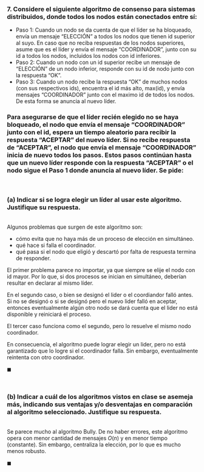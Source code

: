 ### 7. Considere el siguiente algoritmo de consenso para sistemas distribuidos, donde todos los nodos están conectados entre sí:

- Paso 1: Cuando un nodo se da cuenta de que el líder se ha bloqueado, envía un mensaje “ELECCIÓN” a todos los nodos que tienen id superior al suyo. En caso que no reciba respuestas de los nodos superiores, asume que es el líder y envía el mensaje “COORDINADOR”, junto con su id a todos los nodos, incluidos los nodos con id inferiores.
- Paso 2: Cuando un nodo con un id superior recibe un mensaje de “ELECCIÓN” de un nodo inferior, responde con su id de nodo junto con la respuesta “OK”.
- Paso 3: Cuando un nodo recibe la respuesta “OK” de muchos nodos (con sus respectivos ids), encuentra el id más alto, max(id), y envía mensajes “COORDINADOR” junto con el maximo id de todos los nodos. De esta forma se anuncia al nuevo líder.

### Para asegurarse de que el líder recién elegido no se haya bloqueado, el nodo que envía el mensaje “COORDINADOR” junto con el id, espera un tiempo aleatorio para recibir la respuesta “ACEPTAR” del nuevo líder. Si no recibe respuesta de “ACEPTAR”, el nodo que envía el mensaje “COORDINADOR” inicia de nuevo todos los pasos. Estos pasos continúan hasta que un nuevo líder responde con la respuesta “ACEPTAR” o el nodo sigue el Paso 1 donde anuncia al nuevo líder. Se pide:

<br>

### (a) Indicar si se logra elegir un líder al usar este algoritmo. Justifique su respuesta.

\
Algunos problemas que surgen de este algoritmo son:
- cómo evita que no haya más de un proceso de elección en simultáneo.
- qué hace si falla el coordinador.
- qué pasa si el nodo que eligió y descartó por falta de respuesta termina de responder.

El primer problema parece no importar, ya que siempre se elije el nodo con id mayor. Por lo que, si dos procesos se inician en simultáneo, deberían resultar en declarar al mismo líder.

En el segundo caso, o bien se designó el lider o el coordiandor falló antes. Si no se designó o si se designó pero el nuevo lider falló en aceptar, entonces eventualmente algún otro nodo se dará cuenta que el lider no está disponible y reiniciará el proceso.

El tercer caso funciona como el segundo, pero lo resuelve el mismo nodo coordinador. 

En consecuencia, el algoritmo puede lograr elegir un lider, pero no está garantizado que lo logre si el coordinador falla. Sin embargo, eventualmente reintenta con otro coordinador.


$\blacksquare$


<br>

### (b) Indicar a cuál de los algoritmos vistos en clase se asemeja más, indicando sus ventajas y/o desventajas en comparación al algoritmo seleccionado. Justifique su respuesta.

\
Se parece mucho al algoritmo Bully. De no haber errores, este algoritmo opera con menor cantidad de mensajes $O(n)$ y en menor tiempo (constante). Sin embargo, centraliza la elección, por lo que es mucho menos robusto.

$\blacksquare$
